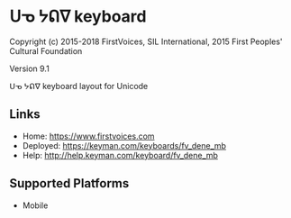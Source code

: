 ᑌᓀ ᔭᕠᐁ keyboard
======================

Copyright (c) 2015-2018 FirstVoices, SIL International, 2015 First Peoples' Cultural Foundation

Version 9.1

ᑌᓀ ᔭᕠᐁ keyboard layout for Unicode

Links
-----

 * Home:     <https://www.firstvoices.com>
 * Deployed: <https://keyman.com/keyboards/fv_dene_mb>
 * Help:     <http://help.keyman.com/keyboard/fv_dene_mb>
 
Supported Platforms
-------------------

 * Mobile
